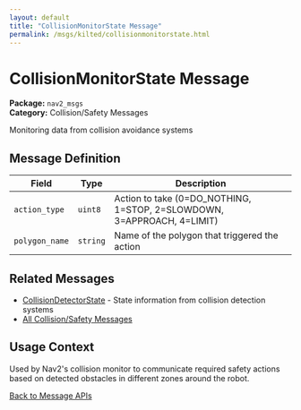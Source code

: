 ```yaml
---
layout: default
title: "CollisionMonitorState Message"
permalink: /msgs/kilted/collisionmonitorstate.html
---
```


# CollisionMonitorState Message

**Package:** `nav2_msgs`  
**Category:** Collision/Safety Messages

Monitoring data from collision avoidance systems

## Message Definition

| Field | Type | Description |
|-------|------|-------------|
| `action_type` | `uint8` | Action to take (0=DO_NOTHING, 1=STOP, 2=SLOWDOWN, 3=APPROACH, 4=LIMIT) |
| `polygon_name` | `string` | Name of the polygon that triggered the action |

## Related Messages

- [CollisionDetectorState](/msgs/kilted/collisiondetectorstate.html) - State information from collision detection systems
- [All Collision/Safety Messages](/msgs/kilted/index.html#collision-safety-messages)

## Usage Context

Used by Nav2's collision monitor to communicate required safety actions based on detected obstacles in different zones around the robot.

[Back to Message APIs](/msgs/kilted/)

